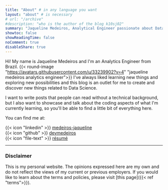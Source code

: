 ```yaml
---
title: "About" # in any language you want
layout: "about" # is necessary
# url: "/archive"
#description: "who is the author of the blog k10sj02"
summary: "Jaqueline Medeiros, Analytical Engineer passionate about Data Science. In her blog she mixes the technical with the accessible, offering content about programming and discoveries for readers of different skill levels."
showtoc: false
showReadingTime: false
noComment: true
disableShare: true
---
```


Hi! My name is Jaqueline Medeiros and I'm an Analytics Engineer from Brazil. {{< round-image "https://avatars.githubusercontent.com/u/33239902?v=4" "jaqueline medeiros analytics engineer">}} I've always liked learning new things and exploring new possibilities and this blog is an outlet for me to create and discover new things related to Data Science. 

I want to write posts that people can read without a technical background, but I also want to showcase and talk about the coding aspects of what I'm currently learning, so you'll be able to find a little bit of everything here.

You can find me at:

 {{< icon "linkedin" >}} [medeiros-jaqueline](https://www.linkedin.com/in/medeiros-jaqueline/)  
 {{< icon "github" >}} [devmedeiros](https://github.com/devmedeiros)  
 {{< icon "file-text" >}} [résumé](https://devmedeiros.com/resume/)

---
### Disclaimer

This is my personal website. The opinions expressed here are my own and do not reflect the views of my current or previous employers. If you would like to learn about the terms and policies, please visit [this page]({{< ref "terms">}}).
